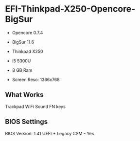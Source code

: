 # EFI-Thinkpad-X250-Opencore-BigSur
- Opencore 0.7.4
- BigSur 11.6

- Thinkpad X250

- i5 5300U
- 8 GB Ram
- Screen Reso: 1366x768

## What Works
Trackpad
WiFi
Sound
FN keys

## BIOS Settings
BIOS Version: 1.41
UEFI + Legacy
CSM - Yes
